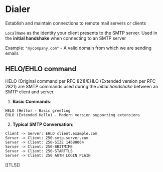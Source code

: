 # Dialer

Establish and maintain connections to remote mail servers or clients

`LocalName` as the identity your client presents to the SMTP server. Used in the **initial handshake** when connecting to an SMTP server

Example: `"mycompany.com"` - A valid domain from which we are sending emails

## HELO/EHLO command

HELO (Original command per RFC 821)/EHLO (Extended version per RFC 2821) are SMTP commands used during the _initial handshake_ between an SMTP client and server.

1. **Basic Commands**:

```
HELO (Hello) - Basic greeting
EHLO (Extended Hello) - Modern version supporting extensions
```

2. **Typical SMTP Conversation**:

```
Client -> Server: EHLO client.example.com
Server -> Client: 250-smtp.server.com
Server -> Client: 250-SIZE 14680064
Server -> Client: 250-8BITMIME
Server -> Client: 250-STARTTLS
Server -> Client: 250 AUTH LOGIN PLAIN
```

[[TLS]]
